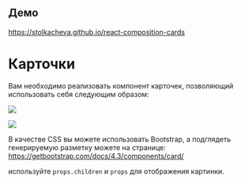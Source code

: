 ## Демо
https://stolkacheva.github.io/react-composition-cards

Карточки
===

Вам необходимо реализовать компонент карточек, позволяющий использовать себя следующим образом:

![](./assets/card1.png)

![](./assets/card2.png)

В качестве CSS вы можете использовать Bootstrap, а подглядеть генерируемую разметку можете на странице: https://getbootstrap.com/docs/4.3/components/card/

используйте `props.children` и `props` для отображения картинки.
